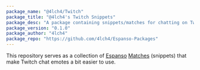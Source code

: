 ```yaml
---
package_name: "@4lch4/Twitch"
package_title: "@4lch4's Twitch Snippets"
package_desc: "A package containing snippets/matches for chatting on Twitch."
package_version: "0.1.0"
package_author: "4lch4"
package_repo: "https://github.com/4lch4/Espanso-Packages"
---
```


This repository serves as a collection of [Espanso][0] [Matches][1] (snippets) that make Twitch chat emotes a bit easier to use.

[0]: https://espanso.org/
[1]: https://espanso.org/docs/matches/
